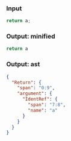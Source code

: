 ### Input
```js
return a;
```

### Output: minified
```js
return a
```

### Output: ast
```json
{
  "Return": {
    "span": "0:9",
    "argument": {
      "IdentRef": {
        "span": "7:8",
        "name": "a"
      }
    }
  }
}
```
